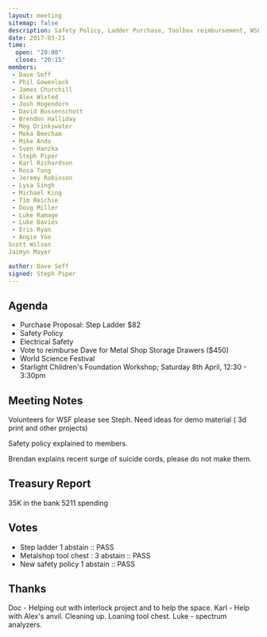 ```yaml
---
layout: meeting
sitemap: false
description: Safety Policy, Ladder Purchase, Toolbox reimbursement, WSF
date: 2017-03-21
time:
  open: "20:00"
  close: "20:15"
members:
 - Dave Seff
 - Phil Gowenlock
 - James Churchill
 - Alex Wixted
 - Josh Hogendorn
 - David Bussenschott
 - Brendon Halliday
 - Meg Drinkswater
 - Meka Beecham
 - Mike Ando
 - Sven Hanzka
 - Steph Piper
 - Karl Richardson
 - Rosa Tong
 - Jeremy Robinson
 - Lysa Singh
 - Michael King
 - Tim Reichie
 - Doug Miller
 - Luke Ramage
 - Luke Davies
 - Eris Ryan
 - Angie Yoo
Scott Wilson
Jaimyn Mayer

author: Dave Seff
signed: Steph Piper
---
```


## Agenda

- Purchase Proposal: Step Ladder $82
- Safety Policy
- Electrical Safety
- Vote to reimburse Dave for Metal Shop Storage Drawers ($450)
- World Science Festival
- Starlight Children's Foundation Workshop; Saturday 8th April, 12:30 - 3:30pm

## Meeting Notes

Volunteers for WSF please see Steph. Need ideas for demo material ( 3d print and other projects)

Safety policy explained to members.

Brendan explains recent surge of suicide cords, please do not make them.


## Treasury Report
35K in the bank
5211 spending

## Votes
 - Step ladder 1 abstain :: PASS
 - Metalshop tool chest : 3 abstain :: PASS
 - New safety policy 1 abstain :: PASS

## Thanks
Doc - Helping out with interlock project and to help the space.
Karl - Help with Alex's anvil. Cleaning up. Loaning tool chest. 
Luke - spectrum analyzers. 
